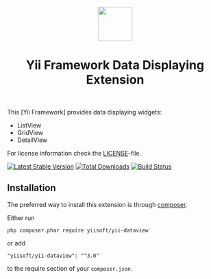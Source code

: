 <p align="center">
    <a href="https://github.com/yiisoft" target="_blank">
        <img src="https://avatars0.githubusercontent.com/u/993323" height="80px">
    </a>
    <h1 align="center">Yii Framework Data Displaying Extension</h1>
    <br>
</p>

This [Yii Framework] provides data displaying widgets:

- ListView
- GridView
- DetailView


For license information check the [LICENSE](LICENSE.md)-file.

[![Latest Stable Version](https://poser.pugx.org/yiisoft/yii-dataview/v/stable.png)](https://packagist.org/packages/yiisoft/yii-dataview)
[![Total Downloads](https://poser.pugx.org/yiisoft/yii-dataview/downloads.png)](https://packagist.org/packages/yiisoft/yii-dataview)
[![Build Status](https://travis-ci.com/yiisoft/yii-dataview.svg?branch=master)](https://travis-ci.com/yiisoft/yii-dataview)


Installation
------------

The preferred way to install this extension is through [composer](http://getcomposer.org/download/).

Either run

```
php composer.phar require yiisoft/yii-dataview
```

or add

```
"yiisoft/yii-dataview": "^3.0"
```

to the require section of your `composer.json`.
